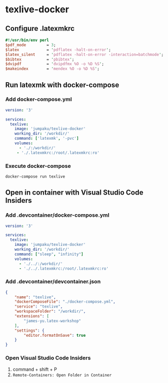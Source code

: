 # texlive-docker

## Configure .latexmkrc

```perl
#!/usr/bin/env perl
$pdf_mode         = 3;
$latex            = 'pdflatex -halt-on-error';
$latex_silent     = 'pdflatex -halt-on-error -interaction=batchmode';
$bibtex           = 'pbibtex';
$dvipdf           = 'dvipdfmx %O -o %D %S';
$makeindex        = 'mendex %O -o %D %S';
```

##  Run latexmk with docker-compose

### Add docker-compose.yml

```yml
version: '3'

services: 
  texlive:
    image: 'jumpaku/texlive-docker'
    working_dir: '/workdir/'
    command: ['latexmk', '-pvc']
    volumes: 
      - './:/workdir/'
     - './.latexmkrc:/root/.latexmkrc:ro'
```

### Execute docker-compose

```sh
docker-compose run texlive
```

## Open in container with Visual Studio Code Insiders

### Add .devcontainer/docker-compose.yml

```yml
version: '3'

services: 
  texlive:
    image: 'jumpaku/texlive-docker'
    working_dir: '/workdir/'
    command: ["sleep", "infinity"]
    volumes: 
      - './../:/workdir/'
      - './../.latexmkrc:/root/.latexmkrc:ro'
```

### Add .devcontainer/devcontainer.json

```json
{
    "name": "texlive",
    "dockerComposeFile": "./docker-compose.yml",
    "service": "texlive",
    "workspaceFolder": "/workdir/",
    "extensions": [
        "james-yu.latex-workshop"
    ],
    "settings": {
        "editor.formatOnSave": true
    }
}
```

### Open Visual Studio Code Insiders

1. command + shift + P
2. `Remote-Containers: Open Folder in Container`

